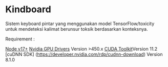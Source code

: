 # Kindboard

Sistem keyboard pintar yang menggunakan model TensorFlow/toxicity untuk mendeteksi kalimat berunsur toksik berdasarkan konteksnya.

Requirement : 

 [Node v17+](https://nodejs.org/en/download/)
 [Nvidia GPU Drivers](https://www.nvidia.com/Download/index.aspx?lang=en-us) Version >450.x
 [CUDA Toolkit](https://developer.nvidia.com/cuda-toolkit-archive)Version 11.2
 [cuDNN SDK] (https://developer.nvidia.com/rdp/cudnn-download) Version 8.1.0
